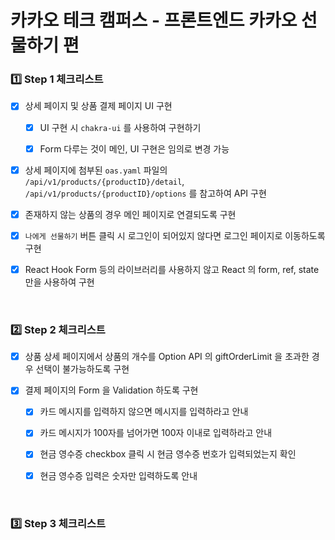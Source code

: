 <h1> 카카오 테크 캠퍼스 - 프론트엔드 카카오 선물하기 편 </h1>

<h3>1️⃣ Step 1 체크리스트</h3>

- [x] 상세 페이지 및 상품 결제 페이지 UI 구현

  - [x] UI 구현 시 `chakra-ui` 를 사용하여 구현하기

  - [x] Form 다루는 것이 메인, UI 구현은 임의로 변경 가능

- [x] 상세 페이지에 첨부된 `oas.yaml` 파일의 `/api/v1/products/{productID}/detail`, `/api/v1/products/{productID}/options` 를 참고하여 API 구현

- [x] 존재하지 않는 상품의 경우 메인 페이지로 연결되도록 구현

- [x] `나에게 선물하기` 버튼 클릭 시 로그인이 되어있지 않다면 로그인 페이지로 이동하도록 구현

- [x] React Hook Form 등의 라이브러리를 사용하지 않고 React 의 form, ref, state 만을 사용하여 구현

<br>

<h3>2️⃣ Step 2 체크리스트</h3>

- [x] 상품 상세 페이지에서 상품의 개수를 Option API 의 giftOrderLimit 을 초과한 경우 선택이 불가능하도록 구현

- [x] 결제 페이지의 Form 을 Validation 하도록 구현

  - [x] 카드 메시지를 입력하지 않으면 메시지를 입력하라고 안내

  - [x] 카드 메시지가 100자를 넘어가면 100자 이내로 입력하라고 안내

  - [x] 현금 영수증 checkbox 클릭 시 현금 영수증 번호가 입력되었는지 확인

  - [x] 현금 영수증 입력은 숫자만 입력하도록 안내 

<br>

<h3>3️⃣ Step 3 체크리스트</h3>


